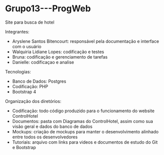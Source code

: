 # Grupo13---ProgWeb
Site para busca de hotel

Integrantes:
- Aryslene Santos Bitencourt: responsável pela documentação e interface com o usuário
- Walquiria Lidiane Lopes: codificação e testes
- Bruna: codificação e gerenciamento de tarefas
- Danielle: codificaçao e analise 

Tecnologias:
- Banco de Dados: Postgres
- Codificação: PHP
- Bootstrap 4

Organização dos diretórios:
- Codificação: todo código produzido para o funcionamento do website ControlHotel
- Documentos: pasta com Diagramas do ControlHotel, assim como sua visão geral e dados do banco de dados
- Mockups: criação de mockups para manter o desenvolvimento alinhado entre todos os desenvolvedores 
- Tutoriais: arquivo com links para videos e documentos de estudo do Git e Bootstrap 
